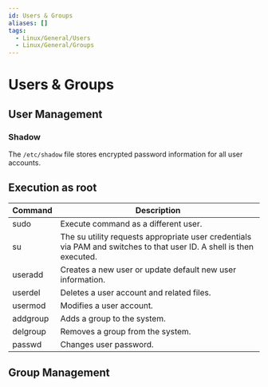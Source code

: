 ```yaml
---
id: Users & Groups
aliases: []
tags:
  - Linux/General/Users
  - Linux/General/Groups
---
```


# Users & Groups

## User Management

### Shadow

The `/etc/shadow` file stores encrypted password information for all user
accounts.

## Execution as root

| Command  | Description |
| -------- | ----------- |
| sudo     | Execute command as a different user. |
| su       | The su utility requests appropriate user credentials via PAM and switches to that user ID. A shell is then executed. |
| useradd  | Creates a new user or update default new user information. |
| userdel  | Deletes a user account and related files. |
| usermod  | Modifies a user account. |
| addgroup | Adds a group to the system. |
| delgroup | Removes a group from the system. |
| passwd   | Changes user password.  |

## Group Management

